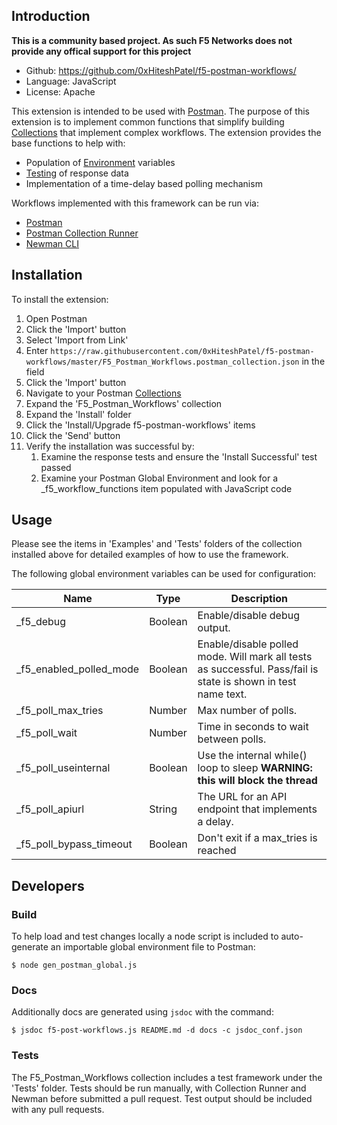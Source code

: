 ## Introduction

**This is a community based project.  As such F5 Networks does not provide any
offical support for this project**

- Github: https://github.com/0xHiteshPatel/f5-postman-workflows/
- Language: JavaScript
- License: Apache

This extension is intended to be used with [Postman](https://getpostman.com).
The purpose of this extension is to implement common functions
that simplify building [Collections](https://www.getpostman.com/docs/collections)
that implement complex workflows.  The extension provides the base functions
to help with:

 - Population of [Environment](https://www.getpostman.com/docs/environments) variables
 - [Testing](https://www.getpostman.com/docs/writing_tests) of response data
 - Implementation of a time-delay based polling mechanism

Workflows implemented with this framework can be run via:

 - [Postman](https://www.getpostman.com/docs/requests)
 - [Postman Collection Runner](https://www.getpostman.com/docs/running_collections)
 - [Newman CLI](https://www.getpostman.com/docs/newman_intro)

## Installation

To install the extension:

 1. Open Postman
 2. Click the 'Import' button
 3. Select 'Import from Link'
 4. Enter ```https://raw.githubusercontent.com/0xHiteshPatel/f5-postman-workflows/master/F5_Postman_Workflows.postman_collection.json``` in the field
 5. Click the 'Import' button
 6. Navigate to your Postman [Collections](https://www.getpostman.com/docs/collections)
 7. Expand the 'F5_Postman_Workflows' collection
 8. Expand the 'Install' folder
 9. Click the 'Install/Upgrade f5-postman-workflows' items
 10. Click the 'Send' button
 11. Verify the installation was successful by:
     1. Examine the response tests and ensure the 'Install Successful' test passed
     2. Examine your Postman Global Environment and look for a _f5_workflow_functions item populated with JavaScript code

## Usage

Please see the items in 'Examples' and 'Tests' folders of the collection
installed above for detailed examples of how to use the framework.

The following global environment variables can be used for configuration:

| Name                    | Type    | Description |
|-------------------------|---------|-------------|
| _f5_debug               | Boolean | Enable/disable debug output. |
| _f5_enabled_polled_mode | Boolean | Enable/disable polled mode.  Will mark all tests as successful.  Pass/fail is state is shown in test name text. |
| _f5_poll_max_tries      | Number  | Max number of polls. |
| _f5_poll_wait           | Number  | Time in seconds to wait between polls. |
| _f5_poll_useinternal    | Boolean | Use the internal while() loop to sleep **WARNING: this will block the thread** |
| _f5_poll_apiurl         | String  | The URL for an API endpoint that implements a delay. |
| _f5_poll_bypass_timeout | Boolean | Don't exit if a max_tries is reached


## Developers

### Build

To help load and test changes locally a node script is included to auto-generate
an importable global environment file to Postman:
```
$ node gen_postman_global.js
```

### Docs

Additionally docs are generated using ``jsdoc`` with the command:
```
$ jsdoc f5-post-workflows.js README.md -d docs -c jsdoc_conf.json
```

### Tests

The F5_Postman_Workflows collection includes a test framework under the 'Tests'
folder.  Tests should be run manually, with Collection Runner and Newman before
submitted a pull request.  Test output should be included with any pull requests.
